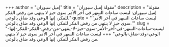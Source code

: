 +++
author = "إميل سيوران"
title = "مقولة إميل سيوران"
description = "مقولة إميل سيوران: ليست ساعات السهر في آخر الأمر سوى حيز لا ينتهي من رفض الفكر للفكر، إنها الوعي وقد ضاق بالوعي."
quote = '''ليست ساعات السهر في آخر الأمر سوى حيز لا ينتهي من رفض الفكر للفكر، إنها الوعي وقد ضاق بالوعي.'''
slug = "ليست-ساعات-السهر-في-آخر-الأمر-سوى-حيز-لا-ينتهي-من-رفض-الفكر-للفكر-إنها-الوعي-وقد-ضاق-بالوعي"
+++
ليست ساعات السهر في آخر الأمر سوى حيز لا ينتهي من رفض الفكر للفكر، إنها الوعي وقد ضاق بالوعي.
